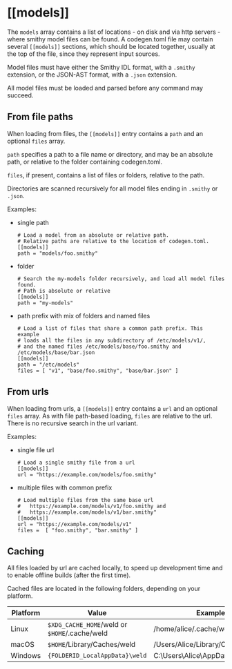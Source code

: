 

# [[models]]

The `models` array contains a list of locations - on disk and via http servers - where smithy model files can be found. A codegen.toml file may contain several `[[models]]` sections, which should be located together, usually at the top of the file, since they represent input sources.

Model files must have either the Smithy IDL format, with a `.smithy` extension,
or the JSON-AST format, with a `.json` extension.

All model files must be loaded and parsed before any command may succeed.

## From file paths

When loading from files, the `[[models]]` entry contains a `path` and an optional `files` array.

`path` specifies a path to a file name or directory, and may be an absolute path, or relative to the folder containing codegen.toml.

`files`, if present, contains a list of files or folders, relative to the path.

Directories are scanned recursively for all model files ending in `.smithy` or `.json`.

Examples:

- single path
   ```text
   # Load a model from an absolute or relative path.
   # Relative paths are relative to the location of codegen.toml.
   [[models]]
   path = "models/foo.smithy"
   ```
  
 - folder 

   ```text
   # Search the my-models folder recursively, and load all model files found.
   # Path is absolute or relative
   [[models]]
   path = "my-models"
   ```
   
- path prefix with mix of folders and named files

   ```text
   # Load a list of files that share a common path prefix. This example
   # loads all the files in any subdirectory of /etc/models/v1/,
   # and the named files /etc/models/base/foo.smithy and /etc/models/base/bar.json
   [[models]]
   path = "/etc/models"
   files = [ "v1", "base/foo.smithy", "base/bar.json" ]
   ```

## From urls

When loading from urls, a `[[models]]` entry contains a `url` and an optional `files` array.
As with file path-based loading, `files` are relative to the url. There is no recursive search in the url variant.

Examples:

- single file url

  ```text
  # Load a single smithy file from a url
  [[models]]
  url = "https://example.com/models/foo.smithy"
  ```

- multiple files with common prefix
  
  ```text
  # Load multiple files from the same base url
  #   https://example.com/models/v1/foo.smithy and
  #   https://example.com/models/v1/bar.smithy"
  [[models]]
  url = "https://example.com/models/v1"
  files =  [ "foo.smithy", "bar.smithy" ]
  ```


## Caching

All files loaded by url are cached locally, to speed up development time
and to enable offline builds (after the first time).

Cached files are located in the following folders, depending on your platform.

|Platform | Value                               | Example                      |
| ------- | ----------------------------------- | ---------------------------- |
| Linux   | `$XDG_CACHE_HOME`/weld or `$HOME`/.cache/weld | /home/alice/.cache/weld           |
| macOS   | `$HOME`/Library/Caches/weld              | /Users/Alice/Library/Caches/weld  |
| Windows | `{FOLDERID_LocalAppData}\weld`           | C:\Users\Alice\AppData\Local\weld |


